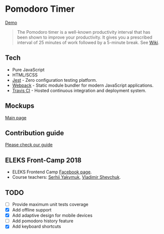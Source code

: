 # Pomodoro Timer

[Demo](https://illiataboo.github.io/pomodoro/)

>The Pomodoro timer is a well-known productivity interval that has been shown to improve your productivity. It gives you a prescribed interval of 25 minutes of work followed by a 5-minute break. See [Wiki](https://en.wikipedia.org/wiki/Pomodoro_Technique).

## Tech

* Pure JavaScript 
* HTML/SCSS
* [Jest](https://jestjs.io) - Zero configuration testing platform.
* [Webpack](https://webpack.js.org/) - Static module bundler for modern JavaScript applications.
* [Travis CI](https://travis-ci.org/) - Hosted continuous integration and deployment system.

## Mockups

[Main page](https://wireframepro.mockflow.com/view/M6548c6686552e55d8af33a86d761a2ba1539675352238#/page/fa2b72f9ff7049b0af7ba1ecc4b8a9b5)

## Contribution guide

[Please check our guide](contributing.md)

## ELEKS Front-Camp 2018

* ELEKS Frontend Camp [Facebook page](https://www.facebook.com/groups/270300106928894/).
* Course teachers: [Serhii Yakymuk](https://github.com/serhii-yakymuk), [Vladimir Shevchuk](https://github.com/dosandk).

## TODO

- [ ] Provide maximum unit tests coverage
- [x] Add offline support
- [x] Add adaptive design for mobile devices
- [ ] Add pomodoro history feature
- [x] Add keyboard shortcuts